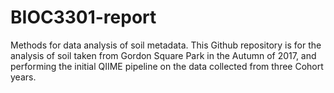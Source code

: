 # BIOC3301-report
Methods for data analysis of soil metadata.
This Github repository is for the analysis of soil taken from Gordon Square Park in the Autumn of 2017, and performing the initial QIIME pipeline on the data collected from three Cohort years. 
